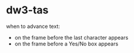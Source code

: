 # dw3-tas

when to advance text:
- on the frame before the last character appears
- on the frame before a Yes/No box appears

